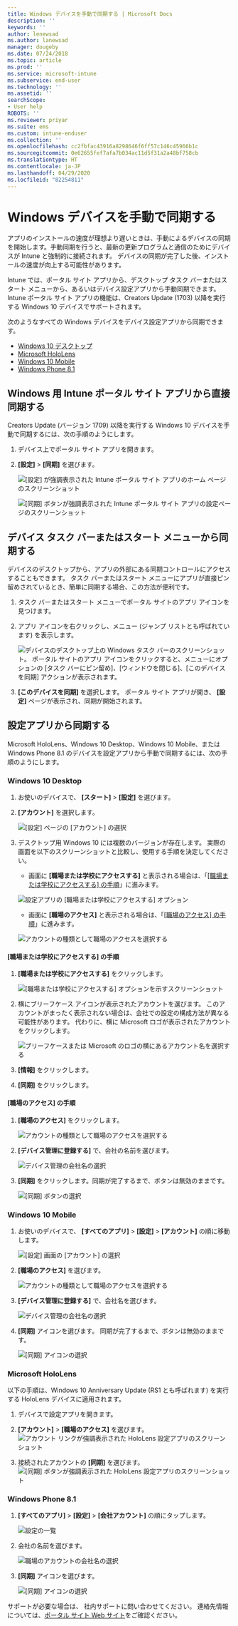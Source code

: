 ```yaml
---
title: Windows デバイスを手動で同期する | Microsoft Docs
description: ''
keywords: ''
author: lenewsad
ms.author: lanewsad
manager: dougeby
ms.date: 07/24/2018
ms.topic: article
ms.prod: ''
ms.service: microsoft-intune
ms.subservice: end-user
ms.technology: ''
ms.assetid: ''
searchScope:
- User help
ROBOTS: ''
ms.reviewer: priyar
ms.suite: ems
ms.custom: intune-enduser
ms.collection: ''
ms.openlocfilehash: cc2fbfac43916a8298646f6ff57c146c45966b1c
ms.sourcegitcommit: 0e62655fef7afa7b034ac11d5f31a2a48bf758cb
ms.translationtype: HT
ms.contentlocale: ja-JP
ms.lasthandoff: 04/29/2020
ms.locfileid: "82254811"
---
```

# <a name="sync-your-windows-device-manually"></a>Windows デバイスを手動で同期する

アプリのインストールの速度が理想より遅いときは、手動によるデバイスの同期を開始します。手動同期を行うと、最新の更新プログラムと通信のためにデバイスが Intune と強制的に接続されます。 デバイスの同期が完了した後、インストールの速度が向上する可能性があります。

Intune では、ポータル サイト アプリから、デスクトップ タスク バーまたはスタート メニューから、あるいはデバイス設定アプリから手動同期できます。 Intune ポータル サイト アプリの機能は、Creators Update (1703) 以降を実行する Windows 10 デバイスでサポートされます。 

次のようなすべての Windows デバイスをデバイス設定アプリから同期できます。

* [Windows 10 デスクトップ](#windows-10-desktop)  
* [Microsoft HoloLens](#microsoft-hololens)   
* [Windows 10 Mobile](#windows-10-mobile)  
* [Windows Phone 8.1](#windows-phone-81)    

## <a name="sync-directly-from-company-portal-app-for-windows"></a>Windows 用 Intune ポータル サイト アプリから直接同期する
Creators Update (バージョン 1709) 以降を実行する Windows 10 デバイスを手動で同期するには、次の手順のようにします。

1. デバイス上でポータル サイト アプリを開きます。

2. **[設定]**  >  **[同期]** を選びます。

    ![[設定] が強調表示された Intune ポータル サイト アプリのホーム ページのスクリーンショット](./media/RS1_homePage_settings_04.png)  
    
    ![[同期] ボタンが強調表示された Intune ポータル サイト アプリの設定ページのスクリーンショット](./media/RS1_settingspage_sync05.png)  

## <a name="sync-from-device-taskbar-or-start-menu"></a>デバイス タスク バーまたはスタート メニューから同期する   

デバイスのデスクトップから、アプリの外部にある同期コントロールにアクセスすることもできます。 タスク バーまたはスタート メニューにアプリが直接ピン留めされているとき、簡単に同期する場合、この方法が便利です。  

1. タスク バーまたはスタート メニューでポータル サイトのアプリ アイコンを見つけます。  
2. アプリ アイコンを右クリックし、メニュー (ジャンプ リストとも呼ばれています) を表示します。  

    ![デバイスのデスクトップ上の Windows タスク バーのスクリーンショット。 ポータル サイトのアプリ アイコンをクリックすると、メニューにオプションの [タスク バーにピン留め]、[ウィンドウを閉じる]、[このデバイスを同期] アクションが表示されます。](./media/sync-device-from-start-menu-1807.png)  

3. **[このデバイスを同期]** を選択します。 ポータル サイト アプリが開き、 **[設定]** ページが表示され、同期が開始されます。  

## <a name="sync-from-settings-app"></a>設定アプリから同期する 
Microsoft HoloLens、Windows 10 Desktop、Windows 10 Mobile、または Windows Phone 8.1 のデバイスを設定アプリから手動で同期するには、次の手順のようにします。  

### <a name="windows-10-desktop"></a>Windows 10 Desktop
1. お使いのデバイスで、 **[スタート]**  >  **[設定]** を選びます。

2. **[アカウント]** を選択します。

    ![[設定] ページの [アカウント] の選択](./media/win10pc-sync-2-settings-accounts.png)  

3. デスクトップ用 Windows 10 には複数のバージョンが存在します。 実際の画面を以下のスクリーンショットと比較し、使用する手順を決定してください。 

    * 画面に **[職場または学校にアクセスする]** と表示される場合は、「[[職場または学校にアクセスする] の手順](#access-work-or-school-steps)」に進みます。

    ![設定アプリの [職場または学校にアクセスする] オプション](./media/w10-enroll-rs1-connect-to-work-or-school.png)  

    * 画面に **[職場のアクセス]** と表示される場合は、「[[職場のアクセス] の手順](#work-access-steps)」に進みます。  

    ![アカウントの種類として職場のアクセスを選択する](./media/win10pc-sync-3-work-access.png)

#### <a name="access-work-or-school-steps"></a>[職場または学校にアクセスする] の手順

1. **[職場または学校にアクセスする]** をクリックします。

    ![[職場または学校にアクセスする] オプションを示すスクリーンショット](./media/w10-enroll-rs1-connect-to-work-or-school.png)  

2. 横にブリーフケース アイコンが表示されたアカウントを選びます。 このアカウントがまったく表示されない場合は、会社での設定の構成方法が異なる可能性があります。 代わりに、横に Microsoft ロゴが表示されたアカウントをクリックします。

     ![ブリーフケースまたは Microsoft のロゴの横にあるアカウント名を選択する](./media/win10pc-rs1-sync-info-button.png)

3. **[情報]** をクリックします。 

4. **[同期]** をクリックします。 

#### <a name="work-access-steps"></a>[職場のアクセス] の手順

1. **[職場のアクセス]** をクリックします。

    ![アカウントの種類として職場のアクセスを選択する](./media/win10pc-sync-3-work-access.png)

2. **[デバイス管理に登録する]** で、会社の名前を選びます。

    ![デバイス管理の会社名の選択](./media/win10pc-sync-4-tap-com-name.png)

3. **[同期]** をクリックします。同期が完了するまで、ボタンは無効のままです。

    ![[同期] ボタンの選択](./media/win10pc-sync-5-tap-sync.png)  


### <a name="windows-10-mobile"></a>Windows 10 Mobile

   1. お使いのデバイスで、 **[すべてのアプリ]**  >  **[設定]**  >  **[アカウント]** の順に移動します。

       ![[設定] 画面の [アカウント] の選択](./media/win10m-sync-1-settings-accounts.png)

   2. **[職場のアクセス]** を選びます。

       ![アカウントの種類として職場のアクセスを選択する](./media/win10m-sync-2-work-access.png)

   3. **[デバイス管理に登録する]** で、会社名を選びます。

       ![デバイス管理の会社名の選択](./media/win10m-sync-3-tap-comp-name.png)

   4. **[同期]** アイコンを選びます。 同期が完了するまで、ボタンは無効のままです。

       ![[同期] アイコンの選択](./media/win10m-sync-4-tap-sync.png)  
### <a name="microsoft-hololens"></a>Microsoft HoloLens  
以下の手順は、Windows 10 Anniversary Update (RS1 とも呼ばれます) を実行する HoloLens デバイスに適用されます。 
1. デバイスで設定アプリを開きます。  

2. **[アカウント]**  >  **[職場のアクセス]** を選びます。  
    ![アカウント リンクが強調表示された HoloLens 設定アプリのスクリーンショット](./media/RS1_holoLens_SettingsRS1_Accounts_06.png)  

3. 接続されたアカウントの **[同期]** を選びます。![[同期] ボタンが強調表示された HoloLens 設定アプリのスクリーンショット](./media/RS1_holoLens_SyncRS1_Sync_08.png)  

### <a name="windows-phone-81"></a>Windows Phone 8.1

1. **[すべてのアプリ]**  >  **[設定]**  >  **[会社アカウント]** の順にタップします。

    ![設定の一覧](./media/wp81-1-sync-settings-workplace.png)

2. 会社の名前を選びます。

    ![職場のアカウントの会社名の選択](./media/wp81-2-sync-tap-compname.png)

3. **[同期]** アイコンを選びます。

    ![[同期] アイコンの選択](./media/wp81-3-sync-tap-sync-button.png)

サポートが必要な場合は、 社内サポートに問い合わせてください。 連絡先情報については、[ポータル サイト Web サイト](https://go.microsoft.com/fwlink/?linkid=2010980)をご確認ください。
